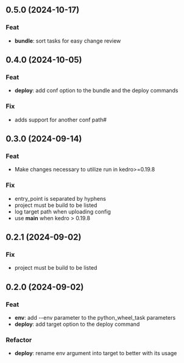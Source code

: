 ## 0.5.0 (2024-10-17)

### Feat

- **bundle**: sort tasks for easy change review

## 0.4.0 (2024-10-05)

### Feat

- **deploy**: add conf option to the bundle and the deploy commands

### Fix

- adds support for another conf path#

## 0.3.0 (2024-09-14)

### Feat

- Make changes necessary to utilize run in kedro>=0.19.8

### Fix

- entry_point is separated by hyphens
- project must be build to be listed
- log target path when uploading config
- use __main__ when kedro > 0.19.8

## 0.2.1 (2024-09-02)

### Fix

- project must be build to be listed

## 0.2.0 (2024-09-02)

### Feat

- **env**: add --env parameter to the python_wheel_task parameters
- **deploy**: add target option to the deploy command

### Refactor

- **deploy**: rename env argument into target to better with its usage
